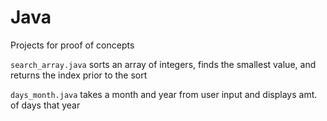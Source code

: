 # Java
Projects for proof of concepts

`search_array.java` sorts an array of integers, finds the smallest value, and returns the index prior to the sort

`days_month.java` takes a month and year from user input and displays amt. of days that year 
